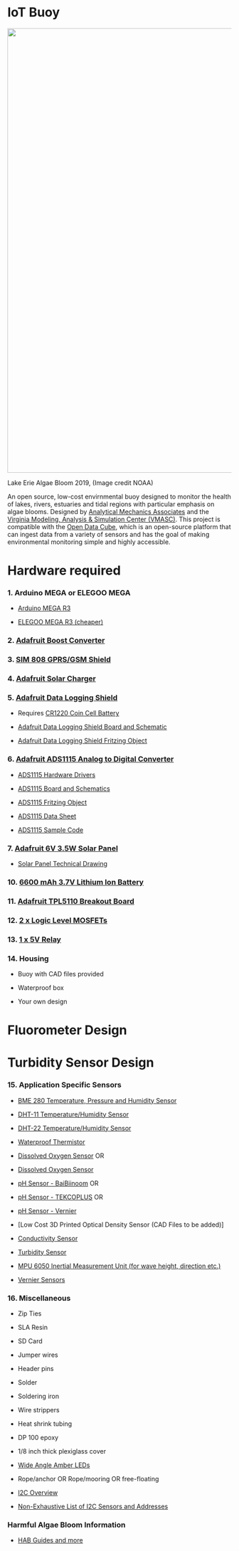 # IoT Buoy

<img src="https://mediad.publicbroadcasting.net/p/wxxi/files/styles/x_large/public/201907/bw9pc-0719_k.png" width="1000">

Lake Erie Algae Bloom 2019, (Image credit NOAA)

An open source, low-cost envirnmental buoy designed to monitor the health of lakes, rivers, estuaries and tidal regions with particular emphasis on algae blooms.
Designed by [Analytical Mechanics Associates](https://www.ama-inc.com/) and the [Virginia Modeling, Analysis & Simulation Center (VMASC)](https://www.odu.edu/vmasc). This project is compatible with the [Open Data Cube](https://www.opendatacube.org/), which is an open-source platform that can ingest data from a variety of sensors and has the goal of making environmental monitoring simple and highly accessible. 

# Hardware required

### 1. Arduino MEGA or ELEGOO MEGA

- [Arduino MEGA R3](https://store.arduino.cc/usa/mega-2560-r3)

- [ELEGOO MEGA R3 (cheaper)](https://www.amazon.com/ELEGOO-ATmega2560-ATMEGA16U2-Arduino-Compliant/dp/B01H4ZDYCE/ref=asc_df_B01H4ZDYCE/?tag=hyprod-20&linkCode=df0&hvadid=309751315916&hvpos=&hvnetw=g&hvrand=11900577637582741809&hvpone=&hvptwo=&hvqmt=&hvdev=c&hvdvcmdl=&hvlocint=&hvlocphy=9008124&hvtargid=pla-493625544636&psc=1&tag=&ref=&adgrpid=67183599252&hvpone=&hvptwo=&hvadid=309751315916&hvpos=&hvnetw=g&hvrand=11900577637582741809&hvqmt=&hvdev=c&hvdvcmdl=&hvlocint=&hvlocphy=9008124&hvtargid=pla-493625544636)

### 2. [Adafruit Boost Converter](https://www.amazon.com/Module-Output-Voltage-Converter-Regulator/dp/B08NCM9ZPQ/ref=pd_lpo_2?pd_rd_i=B08NCM9ZPQ&th=1)

### 3. [SIM 808 GPRS/GSM Shield](https://www.robotshop.com/en/sim808-gps-gprsgsm-arduino-shield-mkf.html)

### 4. [Adafruit Solar Charger](https://www.adafruit.com/product/390?gclid=Cj0KCQiAkZKNBhDiARIsAPsk0Wjwwub03ZPgBxlKg1lHWn5nn0opyzVy_Q3VPSugYz3q11KsZ251EOcaAhBzEALw_wcB)

### 5. [Adafruit Data Logging Shield](https://www.adafruit.com/product/1141?gclid=EAIaIQobChMI9OqQ1tr58QIVzXxvBB3GTgbGEAQYASABEgITQvD_BwE)

- Requires [CR1220 Coin Cell Battery](https://www.grainger.com/product/54ZU79?ef_id=CjwKCAjwmeiIBhA6EiwA-uaeFeCfQyJyafe8bUuabPpTv9V-Dkiohqq99VO3asoSj661ExP630XgBhoCccUQAvD_BwE:G:s&s_kwcid=AL!2966!3!496359975085!!!g!484329633033!&gucid=N:N:PS:Paid:GGL:CSM-2293:99F1R6:20501231&gclid=CjwKCAjwmeiIBhA6EiwA-uaeFeCfQyJyafe8bUuabPpTv9V-Dkiohqq99VO3asoSj661ExP630XgBhoCccUQAvD_BwE&gclsrc=aw.ds)

- [Adafruit Data Logging Shield Board and Schematic](https://github.com/adafruit/Data-Logger-shield)

- [Adafruit Data Logging Shield Fritzing Object](https://github.com/adafruit/Fritzing-Library/blob/master/parts/Adafruit%20Datalogger%20Shield%20v1.fzpz)

### 6. [Adafruit ADS1115 Analog to Digital Converter](https://www.adafruit.com/product/1085?gclid=Cj0KCQjw0emHBhC1ARIsAL1QGNfJ3SJ85uZqejbk4At3gi_rBteSZwTxbq5_mKbJvcHG9wJhS_kqJ54aAu4vEALw_wcB)

- [ADS1115 Hardware Drivers](https://github.com/adafruit/Adafruit_ADS1X15)

- [ADS1115 Board and Schematics](https://github.com/adafruit/ADS1X15-Breakout-Board-PCBs)

- [ADS1115 Fritzing Object](https://github.com/adafruit/Fritzing-Library/blob/master/parts/Adafruit%20ADS1115%2016Bit%20I2C%20ADC.fzpz)

- [ADS1115 Data Sheet](https://cdn-shop.adafruit.com/datasheets/ads1115.pdf)

- [ADS1115 Sample Code](https://learn.adafruit.com/adafruit-4-channel-adc-breakouts/arduino-code)

### 7. [Adafruit 6V 3.5W Solar Panel](https://www.adafruit.com/product/500)

- [Solar Panel Technical Drawing](https://github.com/VoltaicEngineering/Solar-Panel-Drawings/blob/master/Voltaic%20Systems%203.5W%206V%20113x210mm%20DRAWING%20CURRENT%202017%207%2020.pdf)

### 10. [6600 mAh 3.7V Lithium Ion Battery](https://www.adafruit.com/product/353)

### 11. [Adafruit TPL5110 Breakout Board](https://www.adafruit.com/product/3435)

### 12. [2 x Logic Level MOSFETs](https://www.adafruit.com/product/355?gclid=Cj0KCQiAkZKNBhDiARIsAPsk0WjnNOXiQNRGiAEgli75LM5E2M7oeG2U099ojSzUixjhvhauOlB4FwMaAmLGEALw_wcB)

### 13. [1 x 5V Relay](https://www.amazon.com/dp/B00LW15A4W/ref=sspa_dk_detail_1?psc=1&pd_rd_i=B00LW15A4W&pd_rd_w=aOwYS&pf_rd_p=887084a2-5c34-4113-a4f8-b7947847c308&pd_rd_wg=d9OYw&pf_rd_r=2T88CXQQATMBQ5GCT5P3&pd_rd_r=3e0135cb-89a8-48af-9e94-0d640f9c0973&spLa=ZW5jcnlwdGVkUXVhbGlmaWVyPUFDTlpFWDJKQjc1U04mZW5jcnlwdGVkSWQ9QTA4Mjc2MTYzQVJSVUhUQzg2RFlLJmVuY3J5cHRlZEFkSWQ9QTAwNzIwMDAzMFYxS09RSEVZQ0ZVJndpZGdldE5hbWU9c3BfZGV0YWlsJmFjdGlvbj1jbGlja1JlZGlyZWN0JmRvTm90TG9nQ2xpY2s9dHJ1ZQ==)

### 14. Housing
- Buoy with CAD files provided

- Waterproof box

- Your own design


# Fluorometer Design

# Turbidity Sensor Design

### 15. Application Specific Sensors

- [BME 280 Temperature, Pressure and Humidity Sensor](https://www.adafruit.com/product/2652?gclid=CjwKCAjwmeiIBhA6EiwA-uaeFSZ-NF_fIGoMKItD13WAFwLuqSzOlsIt3QiFYIm7f4G2JHgIPPHd5BoCa6EQAvD_BwE)

- [DHT-11 Temperature/Humidity Sensor](https://www.adafruit.com/product/386)

- [DHT-22 Temperature/Humidity Sensor](https://www.adafruit.com/product/385)

- [Waterproof Thermistor](https://www.adafruit.com/product/372)

- [Dissolved Oxygen Sensor](https://www.vernier.com/product/go-direct-optical-dissolved-oxygen-probe/)
OR
- [Dissolved Oxygen Sensor](https://atlas-scientific.com/mini-d-o-probe/)

- [pH Sensor - BaiBiinoom](https://www.amazon.com/dp/B08T14MHYM/ref=sspa_dk_detail_5?psc=1&pd_rd_i=B08T14MHYM&pd_rd_w=985e5&pf_rd_p=887084a2-5c34-4113-a4f8-b7947847c308&pd_rd_wg=uMPfo&pf_rd_r=P2YGNQ6FN71QT09KWQ5C&pd_rd_r=686f8153-25fd-4026-99d0-7fb76ffa969c&spLa=ZW5jcnlwdGVkUXVhbGlmaWVyPUExOUZRSlJLT0NGOFg1JmVuY3J5cHRlZElkPUEwMDczNzQyMktISUpDUU1BMDlINyZlbmNyeXB0ZWRBZElkPUEwOTQ1MDQxM0dNN0RCVURDSUsxNiZ3aWRnZXROYW1lPXNwX2RldGFpbCZhY3Rpb249Y2xpY2tSZWRpcmVjdCZkb05vdExvZ0NsaWNrPXRydWU=)
OR
- [pH Sensor - TEKCOPLUS](https://www.amazon.com/Replacement-Electrode-Connector-Controller-Hydroponics/dp/B09681C36B/ref=sr_1_19?dchild=1&keywords=ph+meter+electrode&qid=1629149917&sr=8-19)
OR
- [pH Sensor - Vernier](https://www.vernier.com/product/ph-sensor/)

- [Low Cost 3D Printed Optical Density Sensor (CAD Files to be added)]

- [Conductivity Sensor](https://www.vernier.com/product/go-direct-conductivity-probe/)

- [Turbidity Sensor](https://www.digikey.com/en/products/detail/amphenol-advanced-sensors/TSD-10/4767843?utm_adgroup=Sensors%20%26%20Transducers&utm_source=google&utm_medium=cpc&utm_campaign=Dynamic%20Search_EN_RLSA_Buyers&utm_term=&utm_content=Sensors%20%26%20Transducers&gclid=CjwKCAjwmeiIBhA6EiwA-uaeFRJvJ3rLHPiHJND-PSO5aePXsmi2i962wfCCjfp96LtXLJMJ6MAUsBoClz0QAvD_BwE)

- [MPU 6050 Inertial Measurement Unit (for wave height, direction etc.)](https://www.adafruit.com/product/3886)

- [Vernier Sensors](https://www.vernier.com/product-category/?category=sensors&page_num=1)

### 16. Miscellaneous

- Zip Ties
- SLA Resin
- SD Card
- Jumper wires
- Header pins
- Solder
- Soldering iron
- Wire strippers
- Heat shrink tubing
- DP 100 epoxy
- 1/8 inch thick plexiglass cover
- [Wide Angle Amber LEDs](https://lighthouseleds.com/3mm-diffused-flat-top-led-amber-orange-ultra-bright.html?gclid=CjwKCAjwmeiIBhA6EiwA-uaeFbw4fVEH2iwfen9D4Wmm7OOYcc3WVievBPmKvrvILAAn2A_0q_WB3RoCfAoQAvD_BwE)
- Rope/anchor OR Rope/mooring OR free-floating

- [I2C Overview](https://learn.adafruit.com/i2c-addresses)

- [Non-Exhaustive List of I2C Sensors and Addresses](https://learn.adafruit.com/i2c-addresses/the-list)

### Harmful Algae Bloom Information

- [HAB Guides and more](https://wcwc.ca/cyanobacteria-cyanotoxins/)
